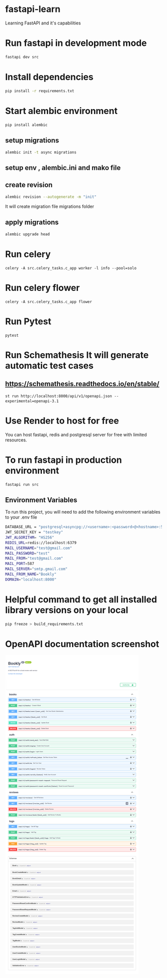 # fastapi-learn
Learning FastAPI and it's capabilities

# Run fastapi in development mode
```bash
fastapi dev src
```

# Install dependencies
```bash
pip install -r requirements.txt
```

# Start alembic environment
```bash
pip install alembic
```
## setup migrations
```bash
alembic init -t async migrations
```
## setup env , alembic.ini and mako file
## create revision
```bash
alembic revision --autogenerate -m "init"
```
It will create migration file migrations folder

## apply migrations
```bash
alembic upgrade head
```

# Run celery
```
celery -A src.celery_tasks.c_app worker -l info --pool=solo
```
# Run celery flower
```
celery -A src.celery_tasks.c_app flower
```

# Run Pytest
```
pytest
```

# Run Schemathesis It will generate automatic test cases
## https://schemathesis.readthedocs.io/en/stable/
```
st run http://localhost:8000/api/v1/openapi.json --experimental=openapi-3.1
```

# Use Render to host for free
You can host fastapi, redis and postgresql server for free with limited resources.

# To run fastapi in production environment
```bash
fastapi run src
```

## Environment Variables

To run this project, you will need to add the following environment variables to your .env file

```bash
DATABASE_URL = "postgresql+asyncpg://<username>:<password>@<hostname>:5432/bookly_db"
JWT_SECRET_KEY = "testkey"
JWT_ALGORITHM= "HS256"
REDIS_URL=redis://localhost:6379
MAIL_USERNAME="test@gmail.com"
MAIL_PASSWORD="test"
MAIL_FROM="test@gmail.com"
MAIL_PORT=587
MAIL_SERVER="smtp.gmail.com"
MAIL_FROM_NAME="Bookly"
DOMAIN="localhost:8000"
```

# Helpful command to get all installed library versions on your local
```bash
pip freeze > build_requirements.txt
```

# OpenAPI documentation screenshot
![Project Screenshot](https://raw.githubusercontent.com/PrinceDobariya0710/bookly-rest-api-fastapi/refs/heads/main/screencapture-localhost-8000-api-v1-docs-2025-02-09-17_26_29.png)

